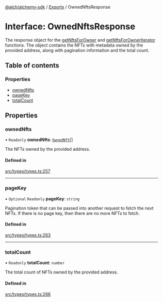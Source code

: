 [@alch/alchemy-sdk](../README.md) / [Exports](../modules.md) / OwnedNftsResponse

# Interface: OwnedNftsResponse

The response object for the [getNftsForOwner](../modules.md#getnftsforowner) and
[getNftsForOwnerIterator](../modules.md#getnftsforowneriterator) functions. The object contains the NFTs with
metadata owned by the provided address, along with pagination information and
the total count.

## Table of contents

### Properties

- [ownedNfts](OwnedNftsResponse.md#ownednfts)
- [pageKey](OwnedNftsResponse.md#pagekey)
- [totalCount](OwnedNftsResponse.md#totalcount)

## Properties

### ownedNfts

• `Readonly` **ownedNfts**: [`OwnedNft`](OwnedNft.md)[]

The NFTs owned by the provided address.

#### Defined in

[src/types/types.ts:257](https://github.com/alchemyplatform/alchemy-sdk-js/blob/0fdf0d4/src/types/types.ts#L257)

___

### pageKey

• `Optional` `Readonly` **pageKey**: `string`

Pagination token that can be passed into another request to fetch the next
NFTs. If there is no page key, then there are no more NFTs to fetch.

#### Defined in

[src/types/types.ts:263](https://github.com/alchemyplatform/alchemy-sdk-js/blob/0fdf0d4/src/types/types.ts#L263)

___

### totalCount

• `Readonly` **totalCount**: `number`

The total count of NFTs owned by the provided address.

#### Defined in

[src/types/types.ts:266](https://github.com/alchemyplatform/alchemy-sdk-js/blob/0fdf0d4/src/types/types.ts#L266)

